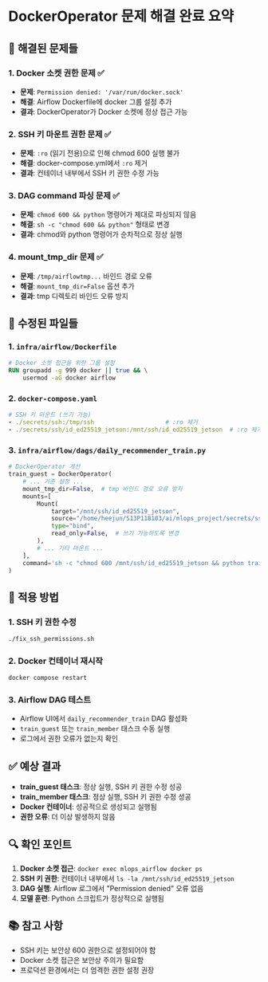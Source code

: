 # DockerOperator 문제 해결 완료 요약

## 🔧 해결된 문제들

### 1. Docker 소켓 권한 문제 ✅
- **문제**: `Permission denied: '/var/run/docker.sock'`
- **해결**: Airflow Dockerfile에 docker 그룹 설정 추가
- **결과**: DockerOperator가 Docker 소켓에 정상 접근 가능

### 2. SSH 키 마운트 권한 문제 ✅
- **문제**: `:ro` (읽기 전용)으로 인해 chmod 600 실행 불가
- **해결**: docker-compose.yml에서 `:ro` 제거
- **결과**: 컨테이너 내부에서 SSH 키 권한 수정 가능

### 3. DAG command 파싱 문제 ✅
- **문제**: `chmod 600 && python` 명령어가 제대로 파싱되지 않음
- **해결**: `sh -c "chmod 600 && python"` 형태로 변경
- **결과**: chmod와 python 명령어가 순차적으로 정상 실행

### 4. mount_tmp_dir 문제 ✅
- **문제**: `/tmp/airflowtmp...` 바인드 경로 오류
- **해결**: `mount_tmp_dir=False` 옵션 추가
- **결과**: tmp 디렉토리 바인드 오류 방지

## 📝 수정된 파일들

### 1. `infra/airflow/Dockerfile`
```dockerfile
# Docker 소켓 접근을 위한 그룹 설정
RUN groupadd -g 999 docker || true && \
    usermod -aG docker airflow
```

### 2. `docker-compose.yaml`
```yaml
# SSH 키 마운트 (쓰기 가능)
- ./secrets/ssh:/tmp/ssh                    # :ro 제거
- ./secrets/ssh/id_ed25519_jetson:/mnt/ssh/id_ed25519_jetson  # :ro 제거
```

### 3. `infra/airflow/dags/daily_recommender_train.py`
```python
# DockerOperator 개선
train_guest = DockerOperator(
    # ... 기존 설정 ...
    mount_tmp_dir=False,  # tmp 바인드 경로 오류 방지
    mounts=[
        Mount(
            target="/mnt/ssh/id_ed25519_jetson",
            source="/home/heejun/S13P11B103/ai/mlops_project/secrets/ssh/id_ed25519_jetson",
            type="bind",
            read_only=False,  # 쓰기 가능하도록 변경
        ),
        # ... 기타 마운트 ...
    ],
    command='sh -c "chmod 600 /mnt/ssh/id_ed25519_jetson && python train_guest_model.py"',
)
```

## 🚀 적용 방법

### 1. SSH 키 권한 수정
```bash
./fix_ssh_permissions.sh
```

### 2. Docker 컨테이너 재시작
```bash
docker compose restart
```

### 3. Airflow DAG 테스트
- Airflow UI에서 `daily_recommender_train` DAG 활성화
- `train_guest` 또는 `train_member` 태스크 수동 실행
- 로그에서 권한 오류가 없는지 확인

## ✅ 예상 결과

- **train_guest 태스크**: 정상 실행, SSH 키 권한 수정 성공
- **train_member 태스크**: 정상 실행, SSH 키 권한 수정 성공
- **Docker 컨테이너**: 성공적으로 생성되고 실행됨
- **권한 오류**: 더 이상 발생하지 않음

## 🔍 확인 포인트

1. **Docker 소켓 접근**: `docker exec mlops_airflow docker ps`
2. **SSH 키 권한**: 컨테이너 내부에서 `ls -la /mnt/ssh/id_ed25519_jetson`
3. **DAG 실행**: Airflow 로그에서 "Permission denied" 오류 없음
4. **모델 훈련**: Python 스크립트가 정상적으로 실행됨

## 📚 참고 사항

- SSH 키는 보안상 600 권한으로 설정되어야 함
- Docker 소켓 접근은 보안상 주의가 필요함
- 프로덕션 환경에서는 더 엄격한 권한 설정 권장
